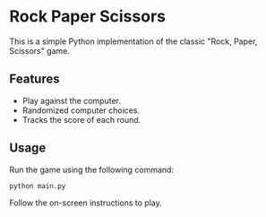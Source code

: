 # Rock Paper Scissors

This is a simple Python implementation of the classic "Rock, Paper, Scissors" game.

## Features

- Play against the computer.
- Randomized computer choices.
- Tracks the score of each round.

## Usage

Run the game using the following command:
```bash
python main.py
```

Follow the on-screen instructions to play.

